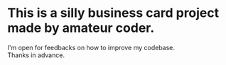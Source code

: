# This is a silly business card project made by amateur coder.
I'm open for feedbacks on how to improve my codebase. <br>
Thanks in advance.
